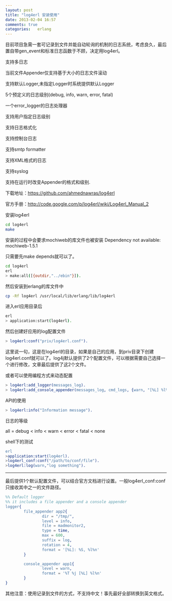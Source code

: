 ```yaml
---
layout: post
title: "log4erl 安装使用"
date: 2013-02-04 16:57
comments: true
categories:   erlang 
---    
```


目前项目急需一套可记录到文件并能自动轮询的机制的日志系统，考虑良久，最后置自带gen_event和标准日志函数于不顾，决定用log4erl。

<!-- more -->

支持多日志

当前文件Appender仅支持基于大小的日志文件滚动

支持默认Logger,未指定Logger时系统提供默认Logger

5个预定义的日志级别(debug, info, warn, error, fatal)

一个error_logger的日志处理器

支持用户指定日志级别

支持日志格式化

支持控制台日志

支持smtp formatter

支持XML格式的日志

支持syslog

支持在运行时改变Appender的格式和级别.

下载地址：https://github.com/ahmednawras/log4erl

官方手册：http://code.google.com/p/log4erl/wiki/Log4erl_Manual_2

安装log4erl

```bash
cd log4erl
make
```
安装的过程中会要求mochiweb的库文件也被安装 Dependency not available: mochiweb-1.5.1 

只需要先make depends就可以了。

```bash
cd log4erl
erl
> make:all([{outdir,"../ebin"}]).
```
然后安装到erlang的库文件中


```bash
cp -Rf log4erl /usr/local/lib/erlang/lib/log4erl
```
进入erl应用目录后

```bash
erl
> application:start(log4erl).
```

然后创建好应用的log配置文件

```erlang
> log4erl:conf("priv/log4erl.conf").
```

这里说一句，这是在log4erl的目录，如果是自己的应用，到priv目录下创建log4erl.conf就可以了。log4j默认提供了2个配置文件，可以根据需要自己选择一个进行修改，文章最后提供了这2个文件。

或者可以使用编程方式来动态配置

```erlang
> log4erl:add_logger(messages_log).
> log4erl:add_console_appender(messages_log, cmd_logs, {warn, "[%L] %l%n"}).
```

API的使用

```erlang
> log4erl:info("Information message").
```

日志的等级

all = debug  < info < warn < error < fatal < none 

shell下的测试

```erlang
erl
>application:start(log4erl).
>log4erl_conf:conf("/path/to/conf/file").
>log4erl:log(warn,"log something").
```
<hr>
最后提供1个默认配置文件，可以结合官方文档进行设置。一般log4erl_conf:conf只接收其中之一的文件路径。

```erlang
%% Default logger
%% it includes a file appender and a console appender
logger{
        file_appender app2{
                dir = "/tmp/",
                level = info,
                file = madmonitor2,
                type = time,
                max = 600,
                suffix = log,
                rotation = 4,
                format = '[%L]: %S, %l%n'
        }

        console_appender app1{
                level = warn,
                format = '%T %j [%L] %l%n'
        }
}
```

其他注意：使用记录到文件的方式，不支持中文！事先最好全部转换到英文格式。
